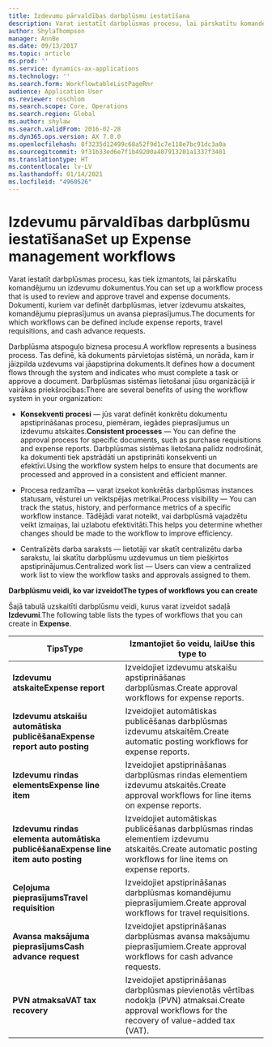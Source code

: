 ```yaml
---
title: Izdevumu pārvaldības darbplūsmu iestatīšana
description: Varat iestatīt darbplūsmas procesu, lai pārskatītu komandējumu un izdevumu dokumentus.
author: ShylaThompson
manager: AnnBe
ms.date: 09/13/2017
ms.topic: article
ms.prod: ''
ms.service: dynamics-ax-applications
ms.technology: ''
ms.search.form: WorkflowtableListPageRnr
audience: Application User
ms.reviewer: roschlom
ms.search.scope: Core, Operations
ms.search.region: Global
ms.author: shylaw
ms.search.validFrom: 2016-02-28
ms.dyn365.ops.version: AX 7.0.0
ms.openlocfilehash: 8f3235d12499c68a52f9d1c7e118e7bc91dc3a0a
ms.sourcegitcommit: 9f31b33ed6e7f1b49200a407913201a1337f3401
ms.translationtype: HT
ms.contentlocale: lv-LV
ms.lasthandoff: 01/14/2021
ms.locfileid: "4960526"
---
```

# <a name="set-up-expense-management-workflows"></a><span data-ttu-id="23e0c-103">Izdevumu pārvaldības darbplūsmu iestatīšana</span><span class="sxs-lookup"><span data-stu-id="23e0c-103">Set up Expense management workflows</span></span>

<span data-ttu-id="23e0c-104">Varat iestatīt darbplūsmas procesu, kas tiek izmantots, lai pārskatītu komandējumu un izdevumu dokumentus.</span><span class="sxs-lookup"><span data-stu-id="23e0c-104">You can set up a workflow process that is used to review and approve travel and expense documents.</span></span> <span data-ttu-id="23e0c-105">Dokumenti, kuriem var definēt darbplūsmas, ietver izdevumu atskaites, komandējumu pieprasījumus un avansa pieprasījumus.</span><span class="sxs-lookup"><span data-stu-id="23e0c-105">The documents for which workflows can be defined include expense reports, travel requisitions, and cash advance requests.</span></span>

<span data-ttu-id="23e0c-106">Darbplūsma atspoguļo biznesa procesu.</span><span class="sxs-lookup"><span data-stu-id="23e0c-106">A workflow represents a business process.</span></span> <span data-ttu-id="23e0c-107">Tas definē, kā dokuments pārvietojas sistēmā, un norāda, kam ir jāizpilda uzdevums vai jāapstiprina dokuments.</span><span class="sxs-lookup"><span data-stu-id="23e0c-107">It defines how a document flows through the system and indicates who must complete a task or approve a document.</span></span> <span data-ttu-id="23e0c-108">Darbplūsmas sistēmas lietošanai jūsu organizācijā ir vairākas priekšrocības:</span><span class="sxs-lookup"><span data-stu-id="23e0c-108">There are several benefits of using the workflow system in your organization:</span></span>

-   <span data-ttu-id="23e0c-109">**Konsekventi procesi** — jūs varat definēt konkrētu dokumentu apstiprināšanas procesu, piemēram, iegādes pieprasījumus un izdevumu atskaites.</span><span class="sxs-lookup"><span data-stu-id="23e0c-109">**Consistent processes** — You can define the approval process for specific documents, such as purchase requisitions and expense reports.</span></span> <span data-ttu-id="23e0c-110">Darbplūsmas sistēmas lietošana palīdz nodrošināt, ka dokumenti tiek apstrādāti un apstiprināti konsekventi un efektīvi.</span><span class="sxs-lookup"><span data-stu-id="23e0c-110">Using the workflow system helps to ensure that documents are processed and approved in a consistent and efficient manner.</span></span>

-   <span data-ttu-id="23e0c-111">Procesa redzamība — varat izsekot konkrētās darbplūsmas instances statusam, vēsturei un veiktspējas metrikai.</span><span class="sxs-lookup"><span data-stu-id="23e0c-111">Process visibility — You can track the status, history, and performance metrics of a specific workflow instance.</span></span> <span data-ttu-id="23e0c-112">Tādējādi varat noteikt, vai darbplūsmā vajadzētu veikt izmaiņas, lai uzlabotu efektivitāti.</span><span class="sxs-lookup"><span data-stu-id="23e0c-112">This helps you determine whether changes should be made to the workflow to improve efficiency.</span></span>

-   <span data-ttu-id="23e0c-113">Centralizēts darba saraksts — lietotāji var skatīt centralizētu darba sarakstu, lai skatītu darbplūsmu uzdevumus un tiem piešķirtos apstiprinājumus.</span><span class="sxs-lookup"><span data-stu-id="23e0c-113">Centralized work list — Users can view a centralized work list to view the workflow tasks and approvals assigned to them.</span></span> 

<span data-ttu-id="23e0c-114">**Darbplūsmu veidi, ko var izveidot**</span><span class="sxs-lookup"><span data-stu-id="23e0c-114">**The types of workflows you can create**</span></span>

<span data-ttu-id="23e0c-115">Šajā tabulā uzskaitīti darbplūsmu veidi, kurus varat izveidot sadaļā **Izdevumi**.</span><span class="sxs-lookup"><span data-stu-id="23e0c-115">The following table lists the types of workflows that you can create in **Expense**.</span></span>


|              <span data-ttu-id="23e0c-116"><strong>Tips</strong></span><span class="sxs-lookup"><span data-stu-id="23e0c-116"><strong>Type</strong></span></span>              |                   <span data-ttu-id="23e0c-117"><strong>Izmantojiet šo veidu, lai</strong></span><span class="sxs-lookup"><span data-stu-id="23e0c-117"><strong>Use this type to</strong></span></span>                   |
|-------------------------------------------------|-----------------------------------------------------------------------|
|         <span data-ttu-id="23e0c-118"><strong>Izdevumu atskaite</strong></span><span class="sxs-lookup"><span data-stu-id="23e0c-118"><strong>Expense report</strong></span></span>         |            <span data-ttu-id="23e0c-119">Izveidojiet izdevumu atskaišu apstiprināšanas darbplūsmas.</span><span class="sxs-lookup"><span data-stu-id="23e0c-119">Create approval workflows for expense reports.</span></span>             |
|  <span data-ttu-id="23e0c-120"><strong>Izdevumu atskaišu automātiska publicēšana</strong></span><span class="sxs-lookup"><span data-stu-id="23e0c-120"><strong>Expense report auto posting</strong></span></span>   |        <span data-ttu-id="23e0c-121">Izveidojiet automātiskas publicēšanas darbplūsmas izdevumu atskaitēm.</span><span class="sxs-lookup"><span data-stu-id="23e0c-121">Create automatic posting workflows for expense reports.</span></span>        |
|       <span data-ttu-id="23e0c-122"><strong>Izdevumu rindas elements</strong></span><span class="sxs-lookup"><span data-stu-id="23e0c-122"><strong>Expense line item</strong></span></span>        |     <span data-ttu-id="23e0c-123">Izveidojiet apstiprināšanas darbplūsmas rindas elementiem izdevumu atskaitēs.</span><span class="sxs-lookup"><span data-stu-id="23e0c-123">Create approval workflows for line items on expense reports.</span></span>      |
| <span data-ttu-id="23e0c-124"><strong>Izdevumu rindas elementa automātiska publicēšana</strong></span><span class="sxs-lookup"><span data-stu-id="23e0c-124"><strong>Expense line item auto posting</strong></span></span> | <span data-ttu-id="23e0c-125">Izveidojiet automātiskas publicēšanas darbplūsmas rindas elementiem izdevumu atskaitēs.</span><span class="sxs-lookup"><span data-stu-id="23e0c-125">Create automatic posting workflows for line items on expense reports.</span></span> |
|       <span data-ttu-id="23e0c-126"><strong>Ceļojuma pieprasījums</strong></span><span class="sxs-lookup"><span data-stu-id="23e0c-126"><strong>Travel requisition</strong></span></span>       |          <span data-ttu-id="23e0c-127">Izveidojiet apstiprināšanas darbplūsmas komandējumu pieprasījumiem.</span><span class="sxs-lookup"><span data-stu-id="23e0c-127">Create approval workflows for travel requisitions.</span></span>           |
|      <span data-ttu-id="23e0c-128"><strong>Avansa maksājuma pieprasījums</strong></span><span class="sxs-lookup"><span data-stu-id="23e0c-128"><strong>Cash advance request</strong></span></span>      |         <span data-ttu-id="23e0c-129">Izveidojiet apstiprināšanas darbplūsmas avansa maksājumu pieprasījumiem.</span><span class="sxs-lookup"><span data-stu-id="23e0c-129">Create approval workflows for cash advance requests.</span></span>          |
|        <span data-ttu-id="23e0c-130"><strong>PVN atmaksa</strong></span><span class="sxs-lookup"><span data-stu-id="23e0c-130"><strong>VAT tax recovery</strong></span></span>        | <span data-ttu-id="23e0c-131">Izveidojiet apstiprināšanas darbplūsmas pievienotās vērtības nodokļa (PVN) atmaksai.</span><span class="sxs-lookup"><span data-stu-id="23e0c-131">Create approval workflows for the recovery of value-added tax (VAT).</span></span>  |

